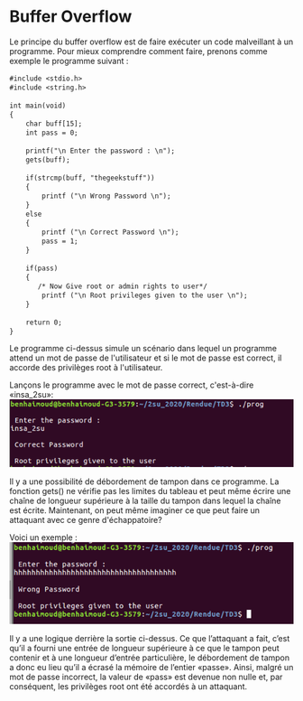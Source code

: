 
# Buffer Overflow 

Le principe du buffer overflow est de faire exécuter un code malveillant à un programme. Pour mieux comprendre comment faire, prenons comme exemple le programme suivant :  
 
```
#include <stdio.h>
#include <string.h>

int main(void)
{
    char buff[15];
    int pass = 0;

    printf("\n Enter the password : \n");
    gets(buff);

    if(strcmp(buff, "thegeekstuff"))
    {
        printf ("\n Wrong Password \n");
    }
    else
    {
        printf ("\n Correct Password \n");
        pass = 1;
    }

    if(pass)
    {
       /* Now Give root or admin rights to user*/
        printf ("\n Root privileges given to the user \n");
    }

    return 0;
}
```
Le programme ci-dessus simule un scénario dans lequel un programme attend un mot de passe de l'utilisateur et si le mot de passe est correct, il accorde des privilèges root à l'utilisateur.

Lançons le programme avec le mot de passe correct, c'est-à-dire «insa_2su»:
![screen 1](https://github.com/hbenhaim/TD/blob/master/Rendue/TD3/screen/21.png)

Il y a une possibilité de débordement de tampon dans ce programme. La fonction gets() ne vérifie pas les limites du tableau et peut même écrire une chaîne de longueur supérieure à la taille du tampon dans lequel la chaîne est écrite. Maintenant, on peut même imaginer ce que peut faire un attaquant avec ce genre d'échappatoire?

Voici un exemple : 
![screen 2](https://github.com/hbenhaim/TD/blob/master/Rendue/TD3/screen/22.png)

Il y a une logique derrière la sortie ci-dessus. Ce que l’attaquant a fait, c’est qu’il a fourni une entrée de longueur supérieure à ce que le tampon peut contenir et à une longueur d’entrée particulière, le débordement de tampon a donc eu lieu qu’il a écrasé la mémoire de l’entier «passe». Ainsi, malgré un mot de passe incorrect, la valeur de «pass» est devenue non nulle et, par conséquent, les privilèges root ont été accordés à un attaquant.

